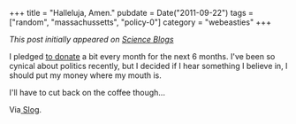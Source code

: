 +++
title = "Halleluja, Amen."
pubdate = Date("2011-09-22")
tags = ["random", "massachussetts", "policy-0"]
category = "webeasties"
+++

_This post initially appeared on [Science Blogs](http://scienceblogs.com/webeasties)_

I pledged [to donate](http://elizabethwarren.com/splash) a bit every month for the next 6 months. I've been so cynical about politics recently, but I decided if I hear something I believe in, I should put my money where my mouth is.

I'll have to cut back on the coffee though...

Via[ Slog](http://slog.thestranger.com/slog/archives/2011/09/21/elizabeth-warren-for-president-in-2016).

      
  

